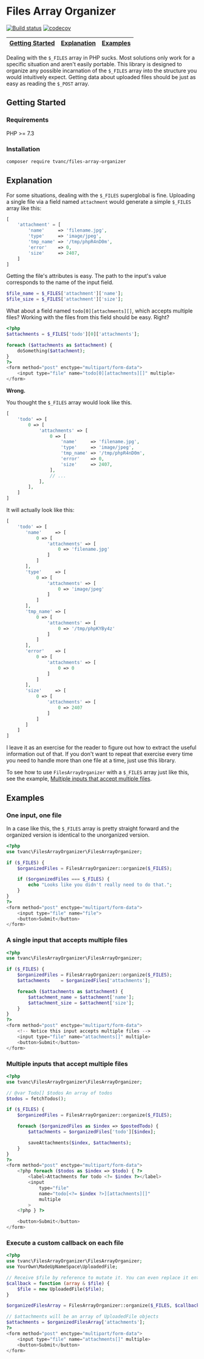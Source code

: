# Files Array Organizer

[![Build status](https://travis-ci.org/tvanc/files-array-organizer.svg?branch=master)](https://travis-ci.org/tvanc/files-array-organizer.svg)
[![codecov](https://codecov.io/gh/tvanc/files-array-organizer/branch/master/graph/badge.svg)](https://codecov.io/gh/tvanc/files-array-organizer)

| [Getting Started](#getting-started) | [Explanation](#explanation) | [Examples](#examples) |
| ----------------------------------- | --------------------------- | --------------------- |


Dealing with the `$_FILES` array in PHP sucks. Most solutions only work for a
specific situation and aren't easily portable. This library is designed to organize any
possible incarnation of the `$_FILES` array into the structure you would intuitively expect. Getting data about uploaded files should be just as easy as reading the `$_POST` array.

## Getting Started

### Requirements

PHP >= 7.3

### Installation

```bash
composer require tvanc/files-array-organizer
```

## Explanation

For some situations, dealing with the `$_FILES` superglobal is fine. Uploading a single file via a field named `attachment` would generate a simple `$_FILES` array like this:

```php
[
    'attachment' = [
        'name'     => 'filename.jpg',
        'type'     => 'image/jpeg',
        'tmp_name' => '/tmp/phpR4nD0m',
        'error'    => 0,
        'size'     => 2407,
    ]
]
```

Getting the file's attributes is easy. The path to the input's value corresponds to the name of the input field.

```php
$file_name = $_FILES['attachment']['name'];
$file_size = $_FILES['attachment']['size'];
```

What about a field named `todo[0][attachments][]`, which accepts multiple files? Working with the files from this field should be easy. Right?

```php
<?php
$attachments = $_FILES['todo'][0]['attachments'];

foreach ($attachments as $attachment) {
    doSomething($attachment);
}
?>
<form method="post" enctype="multipart/form-data">
    <input type="file" name="todo[0][attachments][]" multiple>
</form>
```

**Wrong.**

You thought the `$_FILES` array would look like this.

```php
[
    'todo' => [
        0 => [
            'attachments' => [
                0 => [
                    'name'     => 'filename.jpg',
                    'type'     => 'image/jpeg',
                    'tmp_name' => '/tmp/phpR4nD0m',
                    'error'    => 0,
                    'size'     => 2407,
                ],
                // ...
            ],
        ],
    ]
]
```

It will actually look like this:

```php
[
    'todo' => [
       'name'     => [
           0 => [
               'attachments' => [
                   0 => 'filename.jpg'
               ]
           ]
       ],
       'type'     => [
           0 => [
               'attachments' => [
                   0 => 'image/jpeg'
               ]
           ]
       ],
       'tmp_name' => [
           0 => [
               'attachments' => [
                   0 => '/tmp/phpKYBy4z'
               ]
           ]
       ],
       'error'    => [
           0 => [
               'attachments' => [
                   0 => 0
               ]
           ]
       ],
       'size'     => [
           0 => [
               'attachments' => [
                   0 => 2407
               ]
           ]
       ]
    ]
]
```

I leave it as an exercise for the reader to figure out how to extract the useful information out of that. If you don't want to repeat that exercise every time you need to handle more than one file at a time, just use this library.

To see how to use `FilesArrayOrganizer` with a `$_FILES` array just like this, see the example,
[Multiple inputs that accept multiple files](#multiple-inputs-that-accept-multiple-files).

## Examples

### One input, one file

In a case like this, the `$_FILES` array is pretty straight forward and the organized version is identical to the unorganized version.

```php
<?php
use tvanc\FilesArrayOrganizer\FilesArrayOrganizer;

if ($_FILES) {
    $organizedFiles = FilesArrayOrganizer::organize($_FILES);

    if ($organizedFiles === $_FILES) {
        echo "Looks like you didn't really need to do that.";
    }
}
?>
<form method="post" enctype="multipart/form-data">
    <input type="file" name="file">
    <button>Submit</button>
</form>
```

### A single input that accepts multiple files

```php
<?php
use tvanc\FilesArrayOrganizer\FilesArrayOrganizer;

if ($_FILES) {
    $organizedFiles = FilesArrayOrganizer::organize($_FILES);
    $attachments    = $organizedFiles['attachments'];

    foreach ($attachments as $attachment) {
        $attachment_name = $attachment['name'];
        $attachment_size = $attachment['size'];
    }
}
?>
<form method="post" enctype="multipart/form-data">
    <!-- Notice this input accepts multiple files -->
    <input type="file" name="attachments[]" multiple>
    <button>Submit</button>
</form>
```

### Multiple inputs that accept multiple files

```php
<?php
use tvanc\FilesArrayOrganizer\FilesArrayOrganizer;

// @var Todo[] $todos An array of todos
$todos = fetchTodos();

if ($_FILES) {
    $organizedFiles = FilesArrayOrganizer::organize($_FILES);

    foreach ($organizedFiles as $index => $postedTodo) {
        $attachments = $organizedFiles['todo'][$index];

        saveAttachments($index, $attachments);
    }
}
?>
<form method="post" enctype="multipart/form-data">
    <?php foreach ($todos as $index => $todo) { ?>
        <label>Attachments for todo <?= $index ?></label>
        <input
            type="file"
            name="todo[<?= $index ?>][attachments][]"
            multiple
        >
    <?php } ?>

    <button>Submit</button>
</form>
```

### Execute a custom callback on each file

```php
<?php
use tvanc\FilesArrayOrganizer\FilesArrayOrganizer;
use YourOwn\MadeUpNameSpace\UploadedFile;

// Receive $file by reference to mutate it. You can even replace it entirely.
$callback = function (array & $file) {
    $file = new UploadedFile($file);
}

$organizedFilesArray = FilesArrayOrganizer::organize($_FILES, $callback);

// $attachments will be an array of UploadedFile objects
$attachments = $organizedFilesArray['attachments'];
?>
<form method="post" enctype="multipart/form-data">
    <input type="file" name="attachments[]" multiple>
    <button>Submit</button>
</form>
```
